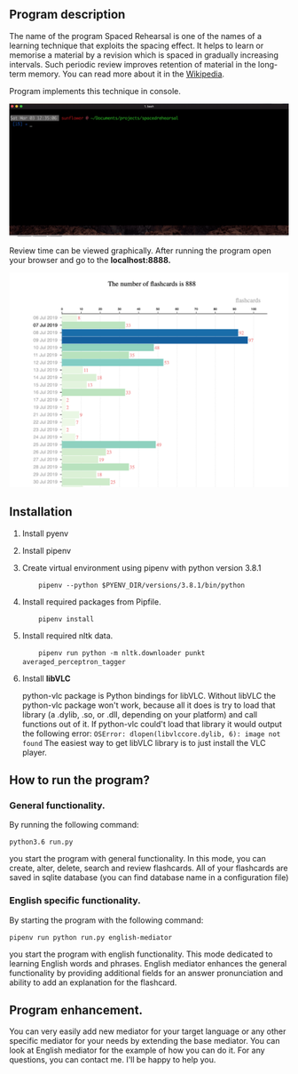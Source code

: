 ## Program description

The name of the program Spaced Rehearsal is one of the names of a learning 
technique that exploits the spacing effect. It helps to learn or memorise 
a material by a revision which is spaced in gradually increasing intervals.
Such periodic review improves retention of material in the long-term memory. 
You can read more about it in the [Wikipedia](https://en.wikipedia.org/wiki/Spaced_repetition).

Program implements this technique in console. 

![Alt Text](https://github.com/Farit/Spaced-Rehearsal/raw/master/demo.gif)

Review time can be viewed graphically. After running the program open your
browser and go to the **localhost:8888.**

![Alt Text](https://github.com/Farit/Spaced-Rehearsal/raw/master/review_demo.png)


## Installation

1. Install pyenv
2. Install pipenv
3. Create virtual environment using pipenv with python version 3.8.1
    ```shell script
        pipenv --python $PYENV_DIR/versions/3.8.1/bin/python
    ```
4. Install required packages from Pipfile.
    ```shell script
        pipenv install
    ```
5. Install required nltk data.
    ```shell script
        pipenv run python -m nltk.downloader punkt averaged_perceptron_tagger
    ```
6. Install **libVLC**

    python-vlc package is Python bindings for libVLC. Without libVLC the python-vlc package won't work, 
    because all it does is try to load that library (a .dylib, .so, or .dll, depending on your platform) and 
    call functions out of it. If python-vlc could't load that library it would output the following error:
    `OSError: dlopen(libvlccore.dylib, 6): image not found`
    The easiest way to get libVLC library is to just install the VLC player.
    

## How to run the program?

### General functionality.

By running the following command:
   ```
   python3.6 run.py
   ```
you start the program with general functionality. In this mode, you can create,
alter, delete, search and review flashcards. All of your flashcards are saved
in sqlite database (you can find database name in a configuration file)

### English specific functionality.

By starting the program with the following command:
   ```shell script
   pipenv run python run.py english-mediator
   ```

you start the program with english functionality. This mode dedicated to 
learning English words and phrases. English mediator enhances 
the general functionality by providing additional fields for an answer 
pronunciation and ability to add an explanation for the flashcard.


## Program enhancement.
You can very easily add new mediator for your target language or any other 
specific mediator for your needs by extending the base mediator. 
You can look at English mediator for the example of how you can do it. 
For any questions, you can contact me. I'll be happy to help you.
